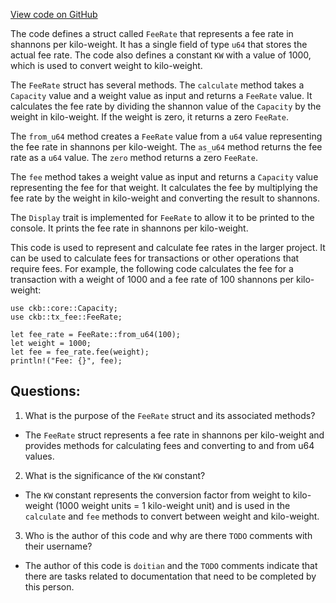 [View code on GitHub](https://github.com/nervosnetwork/ckb/blob/develop/util/types/src/core/fee_rate.rs)

The code defines a struct called `FeeRate` that represents a fee rate in shannons per kilo-weight. It has a single field of type `u64` that stores the actual fee rate. The code also defines a constant `KW` with a value of 1000, which is used to convert weight to kilo-weight.

The `FeeRate` struct has several methods. The `calculate` method takes a `Capacity` value and a weight value as input and returns a `FeeRate` value. It calculates the fee rate by dividing the shannon value of the `Capacity` by the weight in kilo-weight. If the weight is zero, it returns a zero `FeeRate`.

The `from_u64` method creates a `FeeRate` value from a `u64` value representing the fee rate in shannons per kilo-weight. The `as_u64` method returns the fee rate as a `u64` value. The `zero` method returns a zero `FeeRate`.

The `fee` method takes a weight value as input and returns a `Capacity` value representing the fee for that weight. It calculates the fee by multiplying the fee rate by the weight in kilo-weight and converting the result to shannons.

The `Display` trait is implemented for `FeeRate` to allow it to be printed to the console. It prints the fee rate in shannons per kilo-weight.

This code is used to represent and calculate fee rates in the larger project. It can be used to calculate fees for transactions or other operations that require fees. For example, the following code calculates the fee for a transaction with a weight of 1000 and a fee rate of 100 shannons per kilo-weight:

```
use ckb::core::Capacity;
use ckb::tx_fee::FeeRate;

let fee_rate = FeeRate::from_u64(100);
let weight = 1000;
let fee = fee_rate.fee(weight);
println!("Fee: {}", fee);
```
## Questions:
 1. What is the purpose of the `FeeRate` struct and its associated methods?
- The `FeeRate` struct represents a fee rate in shannons per kilo-weight and provides methods for calculating fees and converting to and from u64 values.

2. What is the significance of the `KW` constant?
- The `KW` constant represents the conversion factor from weight to kilo-weight (1000 weight units = 1 kilo-weight unit) and is used in the `calculate` and `fee` methods to convert between weight and kilo-weight.

3. Who is the author of this code and why are there `TODO` comments with their username?
- The author of this code is `doitian` and the `TODO` comments indicate that there are tasks related to documentation that need to be completed by this person.
